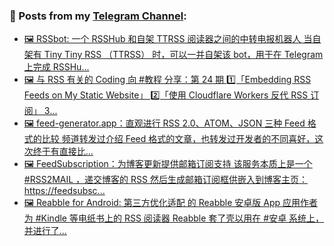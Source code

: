 ### 📰 Posts from my [Telegram Channel](https://t.me/s/aboutrss):
<!-- BLOG-POST-LIST:START -->
- [🖼 RSSbot: 一个 RSSHub 和自架 TTRSS 阅读器之间的中转电报机器人 当自架有 Tiny Tiny RSS （TTRSS） 时，可以一并自架该 bot，用于在 Telegram 上完成 RSSHu...](https://t.me/aboutrss/1337)
- [🖼 与 RSS 有关的 Coding 向 #教程 分享：第 24 期 1️⃣「Embedding RSS Feeds on My Static Website」 2️⃣「使用 Cloudflare Workers 反代 RSS 订阅」 3️...](https://t.me/aboutrss/1336)
- [🖼 feed-generator.app：直观进行 RSS 2.0、ATOM、JSON 三种 Feed 格式的比较 频道转发过介绍 Feed 格式的文章，也转发过开发者的不同喜好，这次终于有直接比...](https://t.me/aboutrss/1335)
- [🖼 FeedSubscription：为博客更新提供邮箱订阅支持 该服务本质上是一个 #RSS2MAIL ，递交博客的 RSS 然后生成邮箱订阅框供嵌入到博客主页： https://feedsubsc...](https://t.me/aboutrss/1334)
- [🖼 Reabble for Android: 第三方优化适配 的 Reabble 安卓版 App 应用作者为 #Kindle 等电纸书上的 RSS 阅读器 Reabble 套了壳以用在 #安卓 系统上，并进行了...](https://t.me/aboutrss/1333)
<!-- BLOG-POST-LIST:END -->

<!--
**AboutRSS/AboutRSS** is a ✨ _special_ ✨ repository because its `README.md` (this file) appears on your GitHub profile.

Here are some ideas to get you started:

- 🔭 I’m currently working on ...
- 🌱 I’m currently learning ...
- 👯 I’m looking to collaborate on ...
- 🤔 I’m looking for help with ...
- 💬 Ask me about ...
- 📫 How to reach me: ...
- 😄 Pronouns: ...
- ⚡ Fun fact: ...
-->
